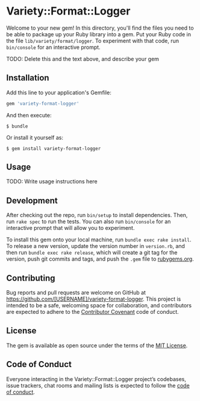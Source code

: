 # Variety::Format::Logger

Welcome to your new gem! In this directory, you'll find the files you need to be able to package up your Ruby library into a gem. Put your Ruby code in the file `lib/variety/format/logger`. To experiment with that code, run `bin/console` for an interactive prompt.

TODO: Delete this and the text above, and describe your gem

## Installation

Add this line to your application's Gemfile:

```ruby
gem 'variety-format-logger'
```

And then execute:

    $ bundle

Or install it yourself as:

    $ gem install variety-format-logger

## Usage

TODO: Write usage instructions here

## Development

After checking out the repo, run `bin/setup` to install dependencies. Then, run `rake spec` to run the tests. You can also run `bin/console` for an interactive prompt that will allow you to experiment.

To install this gem onto your local machine, run `bundle exec rake install`. To release a new version, update the version number in `version.rb`, and then run `bundle exec rake release`, which will create a git tag for the version, push git commits and tags, and push the `.gem` file to [rubygems.org](https://rubygems.org).

## Contributing

Bug reports and pull requests are welcome on GitHub at https://github.com/[USERNAME]/variety-format-logger. This project is intended to be a safe, welcoming space for collaboration, and contributors are expected to adhere to the [Contributor Covenant](http://contributor-covenant.org) code of conduct.

## License

The gem is available as open source under the terms of the [MIT License](http://opensource.org/licenses/MIT).

## Code of Conduct

Everyone interacting in the Variety::Format::Logger project’s codebases, issue trackers, chat rooms and mailing lists is expected to follow the [code of conduct](https://github.com/[USERNAME]/variety-format-logger/blob/master/CODE_OF_CONDUCT.md).
